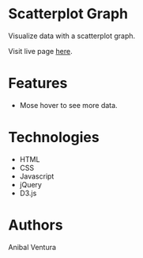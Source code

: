 # Scatterplot Graph

Visualize data with a scatterplot graph.

Visit live page [here](https://anibalventura.github.io/learning-webdev/freecodecamp/scatterplot-graph).

# Features

- Mose hover to see more data.

# Technologies

- HTML
- CSS
- Javascript
- jQuery
- D3.js

# Authors

Anibal Ventura
